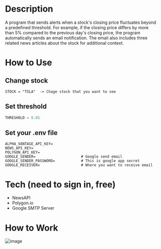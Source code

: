 # Description
A program that sends alerts when a stock's closing price fluctuates beyond a predefined threshold. For example, if the closing price differs by more than 5% compared to the previous day's closing price, the program automatically sends an email notification. The email also includes three related news articles about the stock for additional context.

# How to Use

## Change stock
```
STOCK = "TSLA"  -> Chage stock that you want to see
```

## Set threshold
```python
THRESHOLD = 0.05
```

## Set your .env file
```
ALPHA_VANTAGE_API_KEY=
NEWS_API_KEY= 
POLYGON_API_KEY=
GOOGLE_SENDER=                     # Google send email
GOOGLE_SENDER_PASSWORD=            # This is google app secret 
GOOGLE_RECEIVER=                   # Where you want to receive email
```

# Tech (need to sign in, free)
- NewsAPI 
- Polygon.io 
- Google SMTP Server 

# How to Work
![image](https://github.com/user-attachments/assets/3e5473f3-011f-48d0-91df-420ab75e7020)
